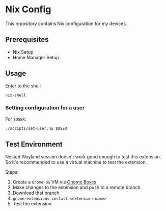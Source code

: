 # Nix Config
This repository contains Nix configuration for my devices.

## Prerequisites
* Nix Setup
* Home Manager Setup

## Usage

Enter to the shell
```
nix-shell
```

### Setting configuration for a user
For `$USER`:
```bash
./scripts/set-user.nu $USER
```

## Test Environment
Nested Wayland session doesn't work good enough to test this extension. 
So it's recommended to use a virtual machine to test the extension.

Steps:
1. Create a `Gnome OS` VM via [Gnome Boxes](https://help.gnome.org/users/gnome-boxes/stable/)
2. Make changes to the extension and push to a remote branch
3. Download that branch
4. `gnome-extensions install <extension-name>`
5. Test the extension